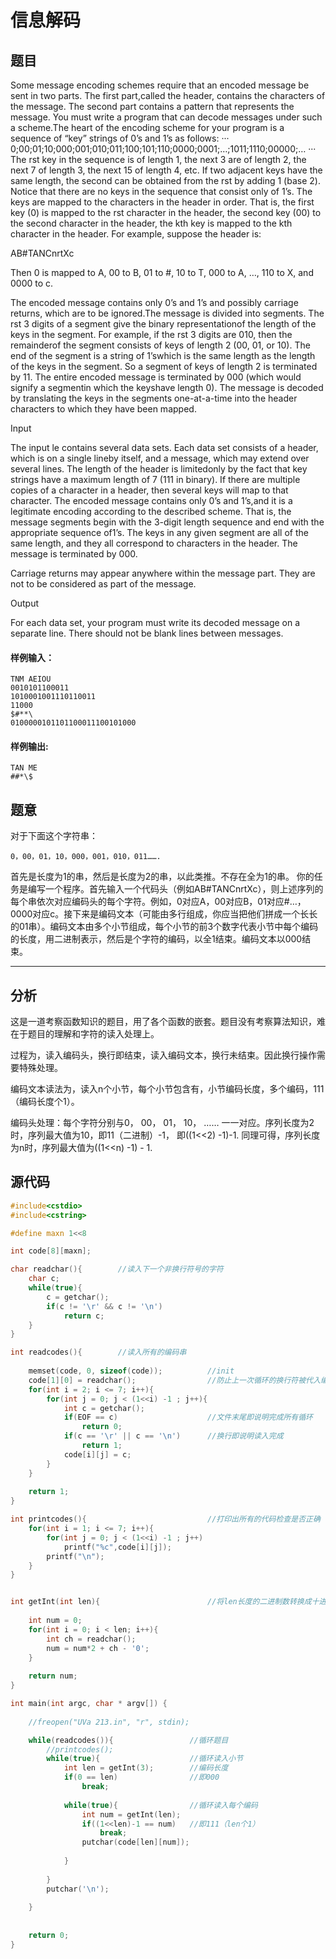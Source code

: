 # 信息解码

## 题目

Some message encoding schemes require that an encoded message be sent in two parts. The first part,called the header, contains the characters of the message. The second part contains a pattern that represents the message. You must write a program that can decode messages under such a scheme.The heart of the encoding scheme for your program is a sequence of “key” strings of 0’s and 1’s as 
follows:
···
0;00;01;10;000;001;010;011;100;101;110;0000;0001;…;1011;1110;00000;…
···
The rst key in the sequence is of length 1, the next 3 are of length 2, the next 7 of length 3, the next 15 of length 4, etc. If two adjacent keys have the same length, the second can be obtained from the rst by adding 1 (base 2). Notice that there are no keys in the sequence that consist only of 1’s. The keys are mapped to the characters in the header in order. That is, the first key (0) is mapped to the rst character in the header, the second key (00) to the second character in the header, the kth key is mapped to the kth character in the header. For example, suppose the header is:

AB#TANCnrtXc

Then 0 is mapped to A, 00 to B, 01 to #, 10 to T, 000 to A, …, 110 to X, and 0000 to c.

The encoded message contains only 0’s and 1’s and possibly carriage returns, which are to be ignored.The message is divided into segments. The rst 3 digits of a segment give the binary representationof the length of the keys in the segment. For example, if the rst 3 digits are 010, then the remainderof the segment consists of keys of length 2 (00, 01, or 10). The end of the segment is a string of 1’swhich is the same length as the length of the keys in the segment. So a segment of keys of length 2 is terminated by 11. The entire encoded message is terminated by 000 (which would signify a segmentin which the keyshave length 0). The message is decoded by translating the keys in the segments one-at-a-time into the header characters to which they have been mapped.

Input

The input le contains several data sets. Each data set consists of a header, which is on a single lineby itself, and a message, which may extend over several lines. The length of the header is limitedonly by the fact that key strings have a maximum length of 7 (111 in binary). If there are multiple copies of a character in a header, then several keys will map to that character. The encoded message contains only 0’s and 1’s,and it is a legitimate encoding according to the described scheme. That is, the message segments begin with the 3-digit length sequence and end with the appropriate sequence of1’s. The keys in any given segment are all of the same length, and they all correspond to characters in the header. The message is terminated by 000.

Carriage returns may appear anywhere within the message part. They are not to be considered as part of the message.

Output

For each data set, your program must write its decoded message on a separate line. There should not be blank lines between messages.

#### 样例输入：
```
TNM AEIOU 
0010101100011 
1010001001110110011 
11000 
$#**\ 
0100000101101100011100101000
```
#### 样例输出:
```
TAN ME 
##*\$
```

## 题意
对于下面这个字符串： 

```
0，00，01，10，000，001，010，011……. 
```

首先是长度为1的串，然后是长度为2的串，以此类推。不存在全为1的串。 
你的任务是编写一个程序。首先输入一个代码头（例如AB#TANCnrtXc），则上述序列的每个串依次对应编码头的每个字符。例如，0对应A，00对应B，01对应#…，0000对应c。接下来是编码文本（可能由多行组成，你应当把他们拼成一个长长的01串）。编码文本由多个小节组成，每个小节的前3个数字代表小节中每个编码的长度，用二进制表示，然后是个字符的编码，以全1结束。编码文本以000结束。

------

## 分析

这是一道考察函数知识的题目，用了各个函数的嵌套。题目没有考察算法知识，难在于题目的理解和字符的读入处理上。

过程为，读入编码头，换行即结束，读入编码文本，换行未结束。因此换行操作需要特殊处理。

编码文本读法为，读入n个小节，每个小节包含有，小节编码长度，多个编码，111（编码长度个1）。

编码头处理：每个字符分别与0， 00， 01， 10， …… 一一对应。序列长度为2时，序列最大值为10，即11（二进制）-1， 即((1<<2) -1)-1. 同理可得，序列长度为n时，序列最大值为((1<<n) -1) - 1.


## 源代码

```cpp
#include<cstdio>
#include<cstring>

#define maxn 1<<8

int code[8][maxn];

char readchar(){		//读入下一个非换行符号的字符 
	char c;
	while(true){
		c = getchar();
		if(c != '\r' && c != '\n')
			return c; 
	}
}

int readcodes(){		//读入所有的编码串 
	
	memset(code, 0, sizeof(code));			//init 
	code[1][0] = readchar();				//防止上一次循环的换行符被代入编码串 
	for(int i = 2; i <= 7; i++){
		for(int j = 0; j < (1<<i) -1 ; j++){
			int c = getchar();
			if(EOF == c)					//文件末尾即说明完成所有循环 
				return 0;
			if(c == '\r' || c == '\n')		//换行即说明读入完成 
				return 1;
			code[i][j] = c;
		}
	}
	
	return 1;
}

int printcodes(){							//打印出所有的代码检查是否正确 
	for(int i = 1; i <= 7; i++){
		for(int j = 0; j < (1<<i) -1 ; j++)
			printf("%c",code[i][j]);
		printf("\n");
	}
}


int getInt(int len){						//将len长度的二进制数转换成十进制整数 
	
	int num = 0;
	for(int i = 0; i < len; i++){
		int ch = readchar();
		num = num*2 + ch - '0';
	}
	
	return num;
}

int main(int argc, char * argv[]) {
	
	//freopen("UVa 213.in", "r", stdin);

	while(readcodes()){					//循环题目 
		//printcodes();
		while(true){					//循环读入小节 
			int len = getInt(3);		//编码长度 
			if(0 == len)				//即000 
				break;
			
			while(true){				//循环读入每个编码 
				int num = getInt(len);
				if((1<<len)-1 == num)	//即111（len个1） 
					break;
				putchar(code[len][num]);
				
			}
			
		}
		putchar('\n');
		
	}
	
	
	return 0;
}

```
